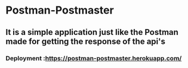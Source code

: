 # Postman-Postmaster
## It is a simple application just like the Postman made for getting the response of the api's
### Deployment :https://postman-postmaster.herokuapp.com/
